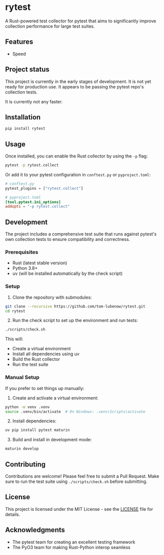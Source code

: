 # rytest

A Rust-powered test collector for pytest that aims to significantly improve collection performance for large test suites.

## Features

- Speed

## Project status

This project is currently in the early stages of development. It is not yet ready for production use.
It appears to be passing the pytest repo's collection tests.

It is currently not any faster.

## Installation

```bash
pip install rytest
```

## Usage

Once installed, you can enable the Rust collector by using the `-p` flag:

```bash
pytest -p rytest.collect
```

Or add it to your pytest configuration in `conftest.py` or `pyproject.toml`:

```python
# conftest.py
pytest_plugins = ["rytest.collect"]
```

```toml
# pyproject.toml
[tool.pytest.ini_options]
addopts = "-p rytest.collect"
```

## Development

The project includes a comprehensive test suite that runs against pytest's own collection tests to ensure compatibility and correctness.

### Prerequisites

- Rust (latest stable version)
- Python 3.8+
- uv (will be installed automatically by the check script)

### Setup

1. Clone the repository with submodules:
```bash
git clone --recursive https://github.com/tom-lubenow/rytest.git
cd rytest
```

2. Run the check script to set up the environment and run tests:
```bash
./scripts/check.sh
```

This will:
- Create a virtual environment
- Install all dependencies using uv
- Build the Rust collector
- Run the test suite

### Manual Setup

If you prefer to set things up manually:

1. Create and activate a virtual environment:
```bash
python -m venv .venv
source .venv/bin/activate  # On Windows: .venv\Scripts\activate
```

2. Install dependencies:
```bash
uv pip install pytest maturin
```

3. Build and install in development mode:
```bash
maturin develop
```

## Contributing

Contributions are welcome! Please feel free to submit a Pull Request. Make sure to run the test suite using `./scripts/check.sh` before submitting.

## License

This project is licensed under the MIT License - see the [LICENSE](LICENSE) file for details.

## Acknowledgments

- The pytest team for creating an excellent testing framework
- The PyO3 team for making Rust-Python interop seamless 